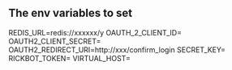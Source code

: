 ## The env variables to set

REDIS_URL=redis://xxxxxx/y
OAUTH_2_CLIENT_ID=
OAUTH2_CLIENT_SECRET=
OAUTH2_REDIRECT_URI=http://xxx/confirm_login
SECRET_KEY=
RICKBOT_TOKEN=
VIRTUAL_HOST=